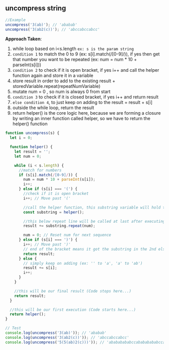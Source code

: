## uncompress string

```js
//Example
uncompress('3(ab)'); // 'ababab'
uncompress('3(ab2(c))'); // 'abccabccabcc'
```

**Approach Taken**:

1. while loop based on i<s.length `ex: s is the param string`
2. `condition 1` to match the 0 to 9 (ex: s[i].match(/[0-9]/)), if yes then get that number you want to be repeated (ex: num = num \* 10 + parseInt(s[i]))
3. `condition 2` to check if it is open bracket, if yes i++ and call the helper function again and store it in a variable
4. store result in order to add to the existing result + storedVariable.repeat(repeatNumVariable)
5. mutate num = 0 , so num is always 0 from start
6. `condition 3` to check if it is closed bracket, if yes i++ and return result
7. `else condition 4`, to just keep on adding to the result = result + s[i]
8. outside the while loop, return the result
9. return helper() is the core logic here, because we are forming a closure by writing an inner function called helper, so we have to return the helper() function

```js
function uncompress(s) {
  let i = 0;

  function helper() {
    let result = '';
    let num = 0;

    while (i < s.length) {
      //match for numbers
      if (s[i].match(/[0-9]/)) {
        num = num * 10 + parseInt(s[i]);
        i++;
      } else if (s[i] === '(') {
        //check if it is open bracket
        i++; // Move past '('

        //call the helper function, this substring variable will hold the values of inside the brackets (ex: c in one case as it is inside 2(c), abcc in one case as it is inside 3(ab2(c)))
        const substring = helper();

        //this below repeat line will be called at last after executing everything inside the brackets
        result += substring.repeat(num);

        num = 0; // Reset num for next sequence
      } else if (s[i] === ')') {
        i++; // Move past ')'
        // end of the bracket means it got the substring in the 2nd else if condition, after this result is returned, it will start executing the substring.repeat(num) line
        return result;
      } else {
        // simply keep on adding (ex: '' to 'a', 'a' to 'ab')
        result += s[i];
        i++;
      }
    }

    //this will be our final result (Code stops here...)
    return result;
  }

  //this will be our first execution (Code starts here...)
  return helper();
}

// Test
console.log(uncompress('3(ab)')); // 'ababab'
console.log(uncompress('3(ab2(c))')); // 'abccabccabcc'
console.log(uncompress('5(5(ab)2(c)))')); // 'abababababccabababababccabababababccabababababccabababababcc'
```
